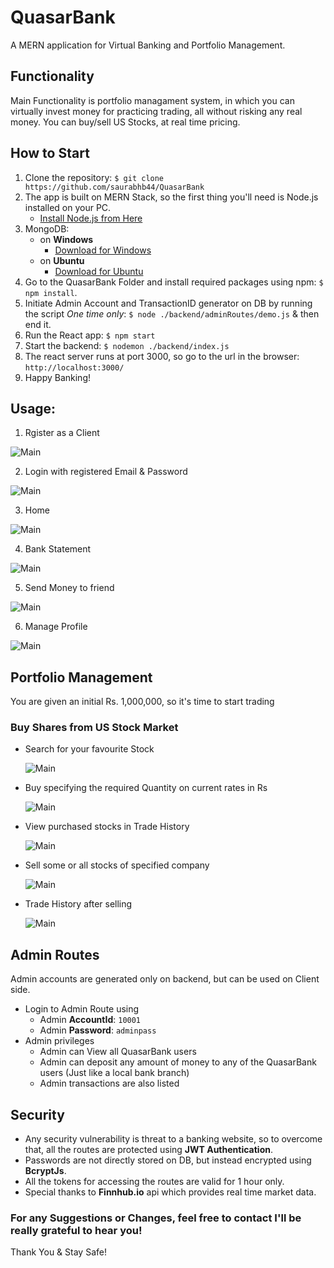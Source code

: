 # QuasarBank

   A MERN application for Virtual Banking and Portfolio Management.

## Functionality
   Main Functionality is portfolio managament system, in which you can virtually invest money for practicing trading, all without risking any real money.
   You can buy/sell US Stocks, at real time pricing.

## How to Start

1) Clone the repository: `$ git clone https://github.com/saurabhb44/QuasarBank`
2) The app is built on MERN Stack, so the first thing you'll need is Node.js installed on your PC. 
    * [Install Node.js from Here](https://nodejs.org/en/download/)
3) MongoDB: 
    * on **Windows**
      * [Download for Windows](https://fastdl.mongodb.org/windows/mongodb-windows-x86_64-4.4.0-signed.msi)
    * on **Ubuntu**
      * [Download for Ubuntu](https://repo.mongodb.org/apt/ubuntu/dists/focal/mongodb-org/4.4/multiverse/binary-amd64/mongodb-org-server_4.4.0_amd64.deb)
4) Go to the QuasarBank Folder and install required packages using npm: `$ npm install`.
5) Initiate Admin Account and TransactionID generator on DB by running the script *One time only*: `$ node ./backend/adminRoutes/demo.js` & then end it.
6) Run the React app: `$ npm start`
7) Start the backend: `$ nodemon ./backend/index.js`
8) The react server runs at port 3000, so go to the url in the browser: `http://localhost:3000/`
9) Happy Banking!

## Usage:
1) Rgister as a Client

  ![Main](./ScreenShots/Register.png)

2) Login with registered Email & Password

  ![Main](./ScreenShots/LoginPage.png)
  
3) Home

  ![Main](./ScreenShots/Home.png)  
  
4) Bank Statement

  ![Main](./ScreenShots/BankStatement_Cropped.png)
  
5) Send Money to friend

  ![Main](./ScreenShots/SendMoney.png)
  
6) Manage Profile

  ![Main](./ScreenShots/Profile.png)
  
## Portfolio Management
You are given an initial Rs. 1,000,000, so it's time to start trading

### Buy Shares from US Stock Market
* Search for your favourite Stock
  
  ![Main](./ScreenShots/buyShares.png)
  
* Buy specifying the required Quantity on current rates in Rs

  ![Main](./ScreenShots/buyWindow.png)
  
* View purchased stocks in Trade History

  ![Main](./ScreenShots/TradeHistory.png)
  
* Sell some or all stocks of specified company

  ![Main](./ScreenShots/SellWindow.png)

* Trade History after selling

  ![Main](./ScreenShots/TradeHistoryAfterSelling.png)

## Admin Routes
   Admin accounts are generated only on backend, but can be used on Client side.
   * Login to Admin Route using
      * Admin **AccountId**: `10001`
      * Admin **Password**: `adminpass`
   * Admin privileges
      * Admin can View all QuasarBank users
      * Admin can deposit any amount of money to any of the QuasarBank users (Just like a local bank branch)
      * Admin transactions are also listed
## Security
   * Any security vulnerability is threat to a banking website, so to overcome that, all the routes are protected using **JWT Authentication**.
   * Passwords are not directly stored on DB, but instead encrypted using **BcryptJs**.
   * All the tokens for accessing the routes are valid for 1 hour only.
   * Special thanks to **Finnhub.io** api which provides real time market data.
   
### For any Suggestions or Changes, feel free to contact I'll be really grateful to hear you!

Thank You & Stay Safe!
